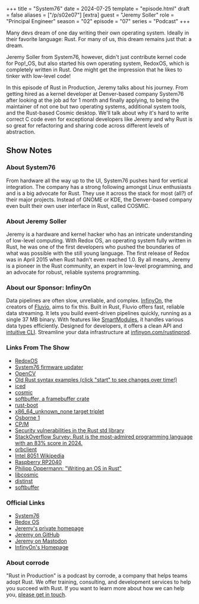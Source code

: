 +++
title = "System76"
date = 2024-07-25
template = "episode.html"
draft = false
aliases = ["/p/s02e07"]
[extra]
guest = "Jeremy Soller"
role = "Principal Engineer"
season = "02"
episode = "07"
series = "Podcast"
+++

<div><script id="letscast-player-e4782127" src="https://letscast.fm/podcasts/rust-in-production-82281512/episodes/rust-in-production-ep-14-system76-s-jeremy-soller/player.js?size=s"></script></div>

Many devs dream of one day writing their own operating system. Ideally in their favorite language: Rust. For many of us, this dream remains just that: a dream.

Jeremy Soller from System76, however, didn't just contribute kernel code for Pop!_OS, but also started his own operating system, RedoxOS, which is completely written in Rust. One might get the impression that he likes to tinker with low-level code!

In this episode of Rust in Production, Jeremy talks about his journey. From getting hired as a kernel developer at Denver-based company System76 after looking at the job ad for 1 month and finally applying, to being the maintainer of not one but two operating systems, additional system tools, and the Rust-based Cosmic desktop. We'll talk about why it's hard to write correct C code even for exceptional developers like Jeremy and why Rust is so great for refactoring and sharing code across different levels of abstraction.

<!-- more -->

## Show Notes

### About System76

From hardware all the way up to the UI, System76 pushes hard for vertical integration. The company has a strong following amongst Linux enthusiasts and is a big advocate for Rust. They use it across the stack for most (all?) of their major projects. Instead of GNOME or KDE, the Denver-based company even built their own user interface in Rust, called COSMIC.

### About Jeremy Soller

Jeremy is a hardware and kernel hacker who has an intricate understanding of low-level computing. With Redox OS, an operating system fully written in Rust,
he was one of the first developers who pushed the boundaries of what was possible with the still young language.
The first release of Redox was in April 2015 when Rust hadn't even reached 1.0. By all means, Jeremy is a pioneer in the Rust community, an expert in low-level programming, and an advocate for robust, reliable systems programming.

### About our Sponsor: InfinyOn

Data pipelines are often slow, unreliable, and complex. [InfinyOn](https://infinyon.com/), the creators of [Fluvio](https://www.fluvio.io/), aims to fix this. Built in Rust, Fluvio offers fast, reliable data streaming. It lets you build event-driven pipelines quickly, running as a single 37 MB binary. With features like [SmartModules](https://infinyon.com/docs/tutorials/smartmodule-basics/), it handles various data types efficiently. Designed for developers, it offers a clean API and [intuitive CLI](https://infinyon.com/docs/cli/). Streamline your data infrastructure at [infinyon.com/rustinprod](https://infinyon.com/rustinprod).

### Links From The Show

- [RedoxOS](https://redox-os.org/)
- [System76 firmware updater](https://github.com/system76/firmware-update)
- [OpenCV](https://opencv.org/)
- [Old Rust syntax examples (click "start" to see changes over time!)](https://brson.github.io/archaea/)
- [iced](https://iced.rs/)
- [cosmic](https://github.com/pop-os/cosmic)
- [softbuffer, a framebuffer crate](https://crates.io/crates/softbuffer)
- [rust-boot](https://lib.rs/crates/rustboot)
- [x86_64_unknown_none target triplet](https://doc.rust-lang.org/rustc/platform-support/x86_64-unknown-none.html)
- [Osborne 1](https://en.wikipedia.org/wiki/Osborne_1)
- [CP/M](https://en.wikipedia.org/wiki/CP/M)
- [Security vulnerabilities in the Rust std library](https://www.cvedetails.com/vulnerability-list/vendor_id-19029/product_id-48677/Rust-lang-Rust.html)
- [StackOverflow Survey: Rust is the most-admired programming language with an 83% score in 2024.](https://survey.stackoverflow.co/2024/technology#admired-and-desired)
- [orbclient](https://gitlab.redox-os.org/redox-os/orbclient)
- [Intel 8051 Wikipedia](https://en.wikipedia.org/wiki/MCS-51)
- [Raspberry RP2040](https://www.raspberrypi.com/products/rp2040/)
- [Philipp Oppermann: "Writing an OS in Rust"](https://os.phil-opp.com/)
- [libcosmic](https://github.com/pop-os/libcosmic)
- [distinst](https://github.com/pop-os/distinst)
- [softbuffer](https://github.com/rust-windowing/softbuffer)

### Official Links

- [System76](https://system76.com/)
- [Redox OS](https://www.redox-os.org/)
- [Jeremy's private homepage](https://soller.dev/)
- [Jeremy on GitHub](https://github.com/jackpot51)
- [Jeremy on Mastodon](https://fosstodon.org/@soller)
- [InfinyOn's Homepage](https://infinyon.com/rustinprod)

### About corrode

"Rust in Production" is a podcast by corrode, a company that helps teams adopt
Rust. We offer training, consulting, and development services to help you
succeed with Rust. If you want to learn more about how we can help you, [please
get in touch](/about).